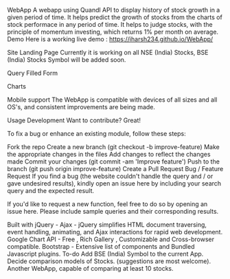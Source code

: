 WebApp
A webapp using Quandl API to display history of stock growth in a given period of time. It helps predict the growth of stocks from the charts of stock performace in any period of time. It helps to judge stocks, with the principle of momentum investing, which returns 1% per month on average.
Demo
Here is a working live demo : https://iharsh234.github.io/WebApp/

Site
Landing Page
Currently it is working on all NSE (India) Stocks, BSE (India) Stocks Symbol will be added soon.



Query Filled Form


Charts
  

Mobile support
The WebApp is compatible with devices of all sizes and all OS's, and consistent improvements are being made.



Usage
Development
Want to contribute? Great!

To fix a bug or enhance an existing module, follow these steps:

Fork the repo
Create a new branch (git checkout -b improve-feature)
Make the appropriate changes in the files
Add changes to reflect the changes made
Commit your changes (git commit -am 'Improve feature')
Push to the branch (git push origin improve-feature)
Create a Pull Request
Bug / Feature Request
If you find a bug (the website couldn't handle the query and / or gave undesired results), kindly open an issue here by including your search query and the expected result.

If you'd like to request a new function, feel free to do so by opening an issue here. Please include sample queries and their corresponding results.

Built with
jQuery - Ajax - jQuery simplifies HTML document traversing, event handling, animating, and Ajax interactions for rapid web development.
Google Chart API - Free , Rich Gallery , Customizable and Cross-browser compatible.
Bootstrap - Extensive list of components and Bundled Javascript plugins.
To-do
Add BSE (India) Symbol to the current App.
Decide comparison models of Stocks. (suggestions are most welcome).
Another WebApp, capable of comparing at least 10 stocks.
